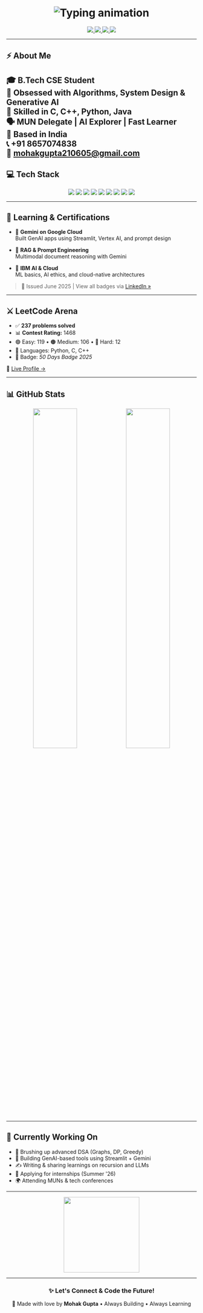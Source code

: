 <!-- ⚡ EPIC GitHub README for Mohak Gupta -->

<h1 align="center">
  <img src="https://readme-typing-svg.demolab.com?font=Fira+Code&size=28&pause=1000&color=00F7FF&center=true&width=800&lines=Hey+there+%F0%9F%91%8B+I'm+Mohak+Gupta!;B.Tech+CSE+Student+%7C+Always+Learning+%7C+MUN+Enthusiast;DSA+%E2%9C%94%EF%B8%8F+GenAI+%E2%9C%94%EF%B8%8F+System+Design+%E2%9C%94%EF%B8%8F" alt="Typing animation" />
</h1>

<p align="center">
  <a href="https://leetcode.com/u/mohak_G05/">
    <img src="https://img.shields.io/badge/LeetCode-@mohak_G05-orange?style=for-the-badge&logo=leetcode&logoColor=white">
  </a>
  <a href="https://www.linkedin.com/in/mohak--gupta/">
    <img src="https://img.shields.io/badge/LinkedIn-@mohak--gupta-blue?style=for-the-badge&logo=linkedin">
  </a>
  <a href="https://github.com/mohak_G05">
    <img src="https://img.shields.io/badge/GitHub-@mohak_G05-black?style=for-the-badge&logo=github">
  </a>
  <a href="mailto:mohakgupta210605@gmail.com">
    <img src="https://img.shields.io/badge/Gmail-mohakgupta210605@gmail.com-red?style=for-the-badge&logo=gmail">
  </a>
</p>

---

## ⚡ About Me


🎓 B.Tech CSE Student  
🧠 Obsessed with Algorithms, System Design & Generative AI  
🧰 Skilled in C, C++, Python, Java  
🗣️ MUN Delegate | AI Explorer | Fast Learner  
📍 Based in India  
📞 +91 8657074838  
📧 mohakgupta210605@gmail.com
---

## 💻 Tech Stack

<p align="center">
  <img src="https://img.shields.io/badge/C-%2300599C.svg?style=for-the-badge&logo=c&logoColor=white"/>
  <img src="https://img.shields.io/badge/C%2B%2B-%2300599C.svg?style=for-the-badge&logo=c%2B%2B&logoColor=white"/>
  <img src="https://img.shields.io/badge/Python-%2314354C.svg?style=for-the-badge&logo=python&logoColor=white"/>
  <img src="https://img.shields.io/badge/Java-%23ED8B00.svg?style=for-the-badge&logo=java&logoColor=white"/>
  <img src="https://img.shields.io/badge/JavaScript-%23F7DF1E.svg?style=for-the-badge&logo=javascript&logoColor=black"/>
  <img src="https://img.shields.io/badge/React-%2361DAFB.svg?style=for-the-badge&logo=react&logoColor=black"/>
  <img src="https://img.shields.io/badge/Streamlit-FF4B4B?style=for-the-badge&logo=streamlit&logoColor=white"/>
  <img src="https://img.shields.io/badge/Git-%23F05032.svg?style=for-the-badge&logo=git&logoColor=white"/>
  <img src="https://img.shields.io/badge/Linux-%23FCC624.svg?style=for-the-badge&logo=linux&logoColor=black"/>
</p>

---

## 🧠 Learning & Certifications

- 🚀 **Gemini on Google Cloud**  
  Built GenAI apps using Streamlit, Vertex AI, and prompt design

- 🧪 **RAG & Prompt Engineering**  
  Multimodal document reasoning with Gemini

- 🧱 **IBM AI & Cloud**  
  ML basics, AI ethics, and cloud-native architectures

> 📜 Issued June 2025 | View all badges via [LinkedIn »](https://www.linkedin.com/in/mohak--gupta/)

---

## ⚔️ LeetCode Arena

- ✅ **237 problems solved**
- 📊 **Contest Rating:** 1468
- 🟢 Easy: 119 • 🟠 Medium: 106 • 🔴 Hard: 12
- 🧠 Languages: Python, C, C++
- 🏅 Badge: *50 Days Badge 2025*

🔗 [Live Profile →](https://leetcode.com/u/mohak_G05/)

---

## 📊 GitHub Stats

<p align="center">
  <img src="https://github-readme-stats.vercel.app/api?username=mohak_G05&show_icons=true&theme=tokyonight&border_radius=12" width="48%"/>
  <img src="https://github-readme-stats.vercel.app/api/top-langs/?username=mohak_G05&layout=compact&theme=tokyonight" width="48%"/>
</p>

---

## 🌱 Currently Working On

- 🧩 Brushing up advanced DSA (Graphs, DP, Greedy)  
- 🧪 Building GenAI-based tools using Streamlit + Gemini  
- ✍️ Writing & sharing learnings on recursion and LLMs  
- 🎯 Applying for internships (Summer '26)  
- 🌍 Attending MUNs & tech conferences

---

<p align="center">
  <img src="https://media.giphy.com/media/qgQUggAC3Pfv687qPC/giphy.gif" width="200">
</p>

---

<h3 align="center">✨ Let's Connect & Code the Future!</h3>

<footer align="center">
  💙 Made with love by <strong>Mohak Gupta</strong> • Always Building • Always Learning
</footer>
